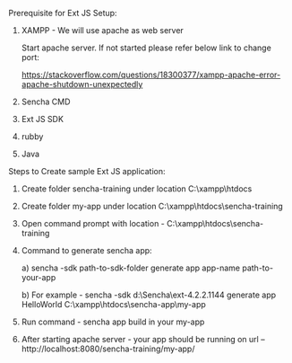 Prerequisite for Ext JS Setup:

1.	XAMPP - We will use apache as web server

    Start apache server. If not started please refer below link to change port:
    
    https://stackoverflow.com/questions/18300377/xampp-apache-error-apache-shutdown-unexpectedly
2.	Sencha CMD
3.	Ext JS SDK
4.	rubby
5.	Java

Steps to Create sample Ext JS application:

1.	Create folder sencha-training under location C:\xampp\htdocs
2.	Create folder my-app under location C:\xampp\htdocs\sencha-training
3.	Open command prompt with location - C:\xampp\htdocs\sencha-training
4.	Command to generate sencha app:

    a)	sencha -sdk path-to-sdk-folder generate app app-name path-to-your-app
   
    b)	For example - sencha -sdk d:\Sencha\ext-4.2.2.1144 generate app HelloWorld C:\xampp\htdocs\sencha-app\my-app
   
5.	Run command -  sencha app build in your my-app

6.	After starting apache server - your app should be running on url – http://localhost:8080/sencha-training/my-app/









